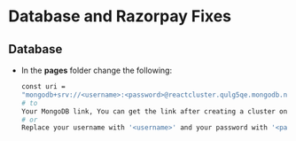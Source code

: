 # Database and Razorpay Fixes
  ## Database
  - In the **pages** folder change the following:
    
    ``` bash
    const uri = 
    "mongodb+srv://<username>:<password>@reactcluster.qulg5qe.mongodb.net/?retryWrites=true&w=majority"
    # to
    Your MongoDB link, You can get the link after creating a cluster on MongoDB(Atlas)
    # or
    Replace your username with '<username>' and your password with '<password>'
    ```
